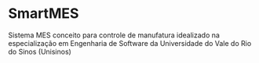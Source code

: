 # SmartMES
Sistema MES conceito para controle de manufatura idealizado na especialização em Engenharia de Software da Universidade do Vale do Rio do Sinos (Unisinos) 
